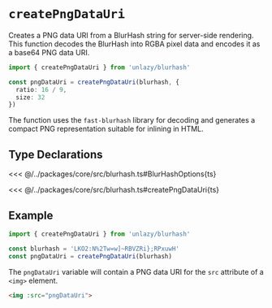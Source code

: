 # `createPngDataUri`

Creates a PNG data URI from a BlurHash string for server-side rendering. This function decodes the BlurHash into RGBA pixel data and encodes it as a base64 PNG data URI.

```ts
import { createPngDataUri } from 'unlazy/blurhash'

const pngDataUri = createPngDataUri(blurhash, {
  ratio: 16 / 9,
  size: 32
})
```

The function uses the `fast-blurhash` library for decoding and generates a compact PNG representation suitable for inlining in HTML.

## Type Declarations

<<< @/../packages/core/src/blurhash.ts#BlurHashOptions{ts}

<<< @/../packages/core/src/blurhash.ts#createPngDataUri{ts}

## Example

```ts
import { createPngDataUri } from 'unlazy/blurhash'

const blurhash = 'LKO2:N%2Tw=w]~RBVZRi};RPxuwH'
const pngDataUri = createPngDataUri(blurhash)
```

The `pngDataUri` variable will contain a PNG data URI for the `src` attribute of a `<img>` element.

```html
<img :src="pngDataUri">
```
